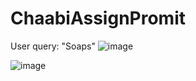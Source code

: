 # ChaabiAssignPromit




User query: "Soaps"
![image](https://github.com/PromitHal/ChaabiAssignPromit/assets/83832850/58f816aa-ce54-44c0-9565-f26dbf7c3c7f)

![image](https://github.com/PromitHal/ChaabiAssignPromit/assets/83832850/39bc6ecb-3565-4e6e-b159-e2cc790124d5)

